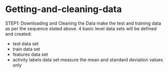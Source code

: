 # Getting-and-cleaning-data

STEP1: Downloading and Cleaning the Data
make the test and training data as per the sequence stated above. 4 basic level data sets will be defined and created:

* test data set
* train data set
* features data set
* activity labels data set
measure the mean and standard deviation values only
